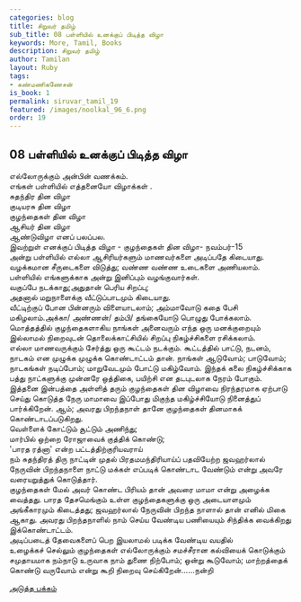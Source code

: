 ```yaml
---
categories: blog
title: சிறுவர் தமிழ்
sub_title: 08 பள்ளியில் உனக்குப் பிடித்த விழா
keywords: More, Tamil, Books
description: சிறுவர் தமிழ்
author: Tamilan
layout: Ruby
tags:
- கண்மணிகணேசன்
is_book: 1
permalink: siruvar_tamil_19
featured: /images/noolkal_96_6.png
order: 19
---
```

## 08 பள்ளியில் உனக்குப் பிடித்த விழா

எல்லோருக்கும் அன்பின் வணக்கம்.  
எங்கள் பள்ளியில் எத்தனையோ விழாக்கள் .  
சுதந்திர தின விழா  
குடியரசு தின விழா  
குழந்தைகள் தின விழா  
ஆசியர் தின விழா  
ஆண்டுவிழா எனப் பலப்பல.  
இவற்றுள் எனக்குப் பிடித்த விழா - குழந்தைகள் தின விழா- நவம்பர்-15  
அன்று பள்ளியில் எல்லா ஆசிரியர்களும் மாணவர்களை அடிப்பதே கிடையாது.  
வழக்கமான சீருடைகளை விடுத்து; வண்ண வண்ண உடைகளை அணியலாம்.  
பள்ளியில் எங்களுக்காக அன்று இனிப்பும் வழங்குவார்கள்.  
வகுப்பே நடக்காது;அதுதான் பெரிய சிறப்பு;  
அதனால் மறுநாளைக்கு வீட்டுப்பாடமும் கிடையாது.  
வீட்டிற்குப் போன பின்னரும் விளையாடலாம்; அம்மாவோடு கதை பேசி மகிழலாம்.அக்கா/ அண்ணன்/ தம்பி/ தங்கையோடு பொழுது போக்கலாம். மொத்தத்தில் குழந்தைகளாகிய நாங்கள் அனைவரும் எந்த ஒரு மனக்குறையும் இல்லாமல் நிறைவுடன் தொலைக்காட்சியில் சிறப்பு நிகழ்ச்சிகளை ரசிக்கலாம்.  
எல்லா மாணவருக்கும் சேர்த்து ஒரு கூட்டம் நடக்கும். கூட்டத்தில் பாட்டு, நடனம், நாடகம் என முழுக்க முழுக்க கொண்டாட்டம் தான். நாங்கள் ஆடுவோம்; பாடுவோம்; நாடகங்கள் நடிப்போம்; மாறுவேடமும் போட்டு மகிழ்வோம். இந்தக் கலை நிகழ்ச்சிக்காக பத்து நாட்களுக்கு முன்னரே ஒத்திகை, பயிற்சி என தடபுடலாக நேரம் போகும்.  
இத்தனை இன்பத்தை அள்ளித் தரும் குழந்தைகள் தின விழாவை நிரந்தரமாக ஏற்பாடு செய்து கொடுத்த நேரு மாமாவை இப்போது மிகுந்த மகிழ்ச்சியோடு நினைத்துப் பார்க்கிறேன். ஆம்; அவரது பிறந்தநாள் தானே குழந்தைகள் தினமாகக் கொண்டாடப்படுகிறது.  
வெள்ளைக் கோட்டும் சூட்டும் அணிந்து;  
மார்பில் ஒற்றை ரோஜாவைக் குத்திக் கொண்டு;  
'பாரத ரத்னா' என்ற பட்டத்திற்குரியவராய்  
நம் சுதந்திரத் திரு நாட்டின் முதல் பிரதமமந்திரியாய்ப் பதவியேற்ற ஜவஹர்லால் நேருவின் பிறந்தநாளை நாட்டு மக்கள் எப்படிக் கொண்டாட வேண்டும் என்று அவரே வரையறுத்துக் கொடுத்தார்.  
குழந்தைகள் மேல் அவர் கொண்ட பிரியம் தான் அவரை மாமா என்று அழைக்க வைத்தது. பாரத தேசமெங்கும் உள்ள குழந்தைகளுக்கு ஒரு அடையாளமும் அங்கீகாரமும் கிடைத்தது; ஜவஹர்லால் நேருவின் பிறந்த நாளால் தான் எனில் மிகை ஆகாது. அவரது பிறந்தநாளில் நாம் செய்ய வேண்டிய பணியையும் சிந்திக்க வைக்கிறது இக்கொண்டாட்டம்.  
அடிப்படைத் தேவைகளைப் பெற இயலாமல் படிக்க வேண்டிய வயதில்  
உழைக்கச் செல்லும் குழந்தைகள் எல்லோருக்கும் சமச்சீரான கல்வியைக் கொடுக்கும் சமுதாயமாக நம்நாடு உருவாக நாம் துணை நிற்போம்; ஒன்று கூடுவோம்; மாற்றத்தைக் கொண்டு வருவோம் என்று கூறி நிறைவு செய்கிறேன்......நன்றி

[அடுத்த பக்கம்](siruvar_tamil_20)
